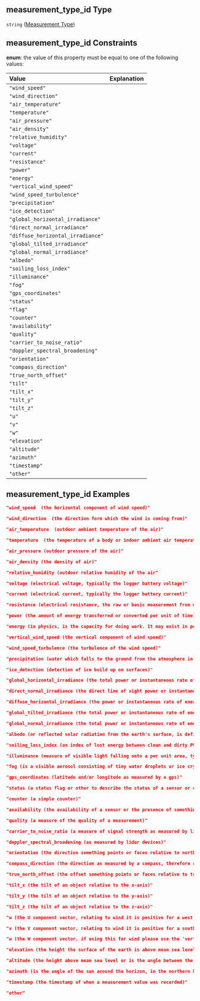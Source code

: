 ## measurement_type_id Type

`string` ([Measurement Type](iea43\_wra_data_model-definitions-measurement-type.md))

## measurement_type_id Constraints

**enum**: the value of this property must be equal to one of the following values:

| Value                             | Explanation |
| :-------------------------------- | :---------- |
| `"wind_speed"`                    |             |
| `"wind_direction"`                |             |
| `"air_temperature"`               |             |
| `"temperature"`                   |             |
| `"air_pressure"`                  |             |
| `"air_density"`                   |             |
| `"relative_humidity"`             |             |
| `"voltage"`                       |             |
| `"current"`                       |             |
| `"resistance"`                    |             |
| `"power"`                         |             |
| `"energy"`                        |             |
| `"vertical_wind_speed"`           |             |
| `"wind_speed_turbulence"`         |             |
| `"precipitation"`                 |             |
| `"ice_detection"`                 |             |
| `"global_horizontal_irradiance"`  |             |
| `"direct_normal_irradiance"`      |             |
| `"diffuse_horizontal_irradiance"` |             |
| `"global_tilted_irradiance"`      |             |
| `"global_normal_irradiance"`      |             |
| `"albedo"`                        |             |
| `"soiling_loss_index"`            |             |
| `"illuminance"`                   |             |
| `"fog"`                           |             |
| `"gps_coordinates"`               |             |
| `"status"`                        |             |
| `"flag"`                          |             |
| `"counter"`                       |             |
| `"availability"`                  |             |
| `"quality"`                       |             |
| `"carrier_to_noise_ratio"`        |             |
| `"doppler_spectral_broadening"`   |             |
| `"orientation"`                   |             |
| `"compass_direction"`             |             |
| `"true_north_offset"`             |             |
| `"tilt"`                          |             |
| `"tilt_x"`                        |             |
| `"tilt_y"`                        |             |
| `"tilt_z"`                        |             |
| `"u"`                             |             |
| `"v"`                             |             |
| `"w"`                             |             |
| `"elevation"`                     |             |
| `"altitude"`                      |             |
| `"azimuth"`                       |             |
| `"timestamp"`                     |             |
| `"other"`                         |             |

## measurement_type_id Examples

```json
"wind_speed  (the horizontal component of wind speed)"
```

```json
"wind_direction  (the direction form which the wind is coming from)"
```

```json
"air_temperature  (outdoor ambient temperature of the air)"
```

```json
"temperature  (the temperature of a body or indoor ambient air temperature)"
```

```json
"air_pressure (outdoor pressure of the air)"
```

```json
"air_density (the density of air)"
```

```json
"relative_humidity (outdoor relative humidity of the air"
```

```json
"voltage (electrical voltage, typically the logger battery voltage)"
```

```json
"current (electrical current, typically the logger battery current)"
```

```json
"resistance (electrical resistance, the raw or basic measurement from many different sensors)"
```

```json
"power (the amount of energy transferred or converted per unit of time)"
```

```json
"energy (in physics, is the capacity for doing work. It may exist in potential, kinetic, thermal, electrical, chemical, nuclear, or other various forms.)"
```

```json
"vertical_wind_speed (the vertical component of wind speed)"
```

```json
"wind_speed_turbulence (the turbulence of the wind speed)"
```

```json
"precipitation (water which falls to the ground from the atmosphere in forms of rain, snow, sleet, ice pellets, dew, frost, and hail)"
```

```json
"ice_detection (detection of ice build up on surfaces)"
```

```json
"global_horizontal_irradiance (the total power or instantaneous rate of energy from the sun received by a horizontal surface on Earth)"
```

```json
"direct_normal_irradiance (the direct line of sight power or instantaneous rate of energy from the sun, excluding diffuse irradiance, received by a surface on Earth perpendicular to the sun)"
```

```json
"diffuse_horizontal_irradiance (the power or instantaneous rate of energy from light scattered by the atmosphere, excluding direct irradiance, received by a horizontal surface on Earth)"
```

```json
"global_tilted_irradiance (the total power or instantaneous rate of energy from the sun received by a surface on Earth with defined tilt and azimuth, fixed or sun-tracking)"
```

```json
"global_normal_irradiance (the total power or instantaneous rate of energy from the sun received by a surface on Earth perpendicular to the sun)"
```

```json
"albedo (or reflected solar radiation from the earth's surface, is defined as the ratio between the reflected energy and the incident energy over a unit area)"
```

```json
"soiling_loss_index (an index of lost energy between clean and dirty PV modules, https://www.campbellsci.com/cr-pvs1 )"
```

```json
"illuminance (measure of visible light falling onto a per unit area, typically measured in lux)"
```

```json
"fog (is a visible aerosol consisting of tiny water droplets or ice crystals suspended in the air at or near the Earth's surface)"
```

```json
"gps_coordinates (latitude and/or longitude as measured by a gps)"
```

```json
"status (a status flag or other to describe the status of a sensor or object)"
```

```json
"counter (a simple counter)"
```

```json
"availability (the availability of a sensor or the presence of something in a measurement typically measured as %, e.g. '40m Data Availability (%)' or 'Proportion Of Packets with Fog (%)'. This is currently a generic catch-all for all 'availability' like metrics and may be resolved into more specific definitions in future revisions.)"
```

```json
"quality (a measure of the quality of a measurement)"
```

```json
"carrier_to_noise_ratio (a measure of signal strength as measured by lidar devices, http://data.windenergy.dtu.dk/ontologies/view/IEATask32Glossary/en/page/parameters.carrier_to_noise_ratio )"
```

```json
"doppler_spectral_broadening (as measured by lidar devices)"
```

```json
"orientation (the direction something points or faces relative to north or other specified positions)"
```

```json
"compass_direction (the direction as measured by a compass, therefore referenced to magnetic north)"
```

```json
"true_north_offset (the offset something points or faces relative to true north, e.g. from a solar compass such as a Geovane)"
```

```json
"tilt_x (the tilt of an object relative to the x-axis)"
```

```json
"tilt_y (the tilt of an object relative to the y-axis)"
```

```json
"tilt_z (the tilt of an object relative to the z-axis)"
```

```json
"u (the U component vector, relating to wind it is positive for a west to east flow (eastward wind), however, it can be used for other vectors. If so, please use the notes property to define it.)"
```

```json
"v (the V component vector, relating to wind it is positive for a south to north flow (northward wind), however, it can be used for other vectors. If so, please use the notes property to define it.)"
```

```json
"w (the W component vector, if using this for wind please use the 'vertical_wind_speed' measurement type. Please use the notes property to define how this component is utilised."
```

```json
"elevation (the height the surface of the earth is above mean sea level)"
```

```json
"altitude (the height above mean sea level or is the angle between the sun and the observer's local horizon, also sometimes referred to as elevation)"
```

```json
"azimuth (is the angle of the sun around the horizon, in the northern hemisphere this is usually measured from north and increasing eastward whereas in the southern hemisphere it can be measured from the south and increasing westward)"
```

```json
"timestamp (the timestamp of when a measurement value was recorded)"
```

```json
"other"
```
